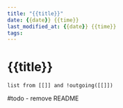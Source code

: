 ```yaml
---
title: "{{title}}"
date: {{date}} {{time}}
last_modified_at: {{date}} {{time}}
tags:
---
```


# {{title}}

```dataview
list from [[]] and !outgoing([[]])
```
#todo - remove README
